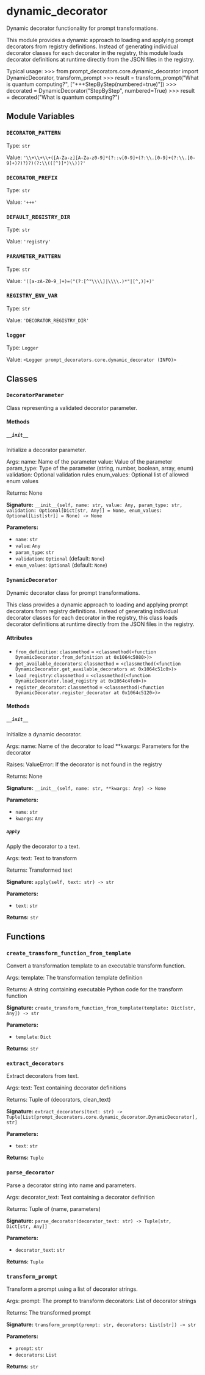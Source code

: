 # dynamic_decorator

Dynamic decorator functionality for prompt transformations.

This module provides a dynamic approach to loading and applying prompt decorators
from registry definitions. Instead of generating individual decorator classes for each
decorator in the registry, this module loads decorator definitions at runtime directly
from the JSON files in the registry.

Typical usage:
    >>> from prompt_decorators.core.dynamic_decorator import DynamicDecorator, transform_prompt
    >>> result = transform_prompt("What is quantum computing?", ["+++StepByStep(numbered=true)"])
    >>> decorated = DynamicDecorator("StepByStep", numbered=True)
    >>> result = decorated("What is quantum computing?")

## Module Variables

### `DECORATOR_PATTERN`

Type: `str`

Value: `'\\+\\+\\+([A-Za-z][A-Za-z0-9]*(?::v[0-9]+(?:\\.[0-9]+(?:\\.[0-9]+)?)?)?)(?:\\(([^)]*)\\))?'`

### `DECORATOR_PREFIX`

Type: `str`

Value: `'+++'`

### `DEFAULT_REGISTRY_DIR`

Type: `str`

Value: `'registry'`

### `PARAMETER_PATTERN`

Type: `str`

Value: `'([a-zA-Z0-9_]+)=("(?:[^"\\\\]|\\\\.)*"|[^,)]+)'`

### `REGISTRY_ENV_VAR`

Type: `str`

Value: `'DECORATOR_REGISTRY_DIR'`

### `logger`

Type: `Logger`

Value: `<Logger prompt_decorators.core.dynamic_decorator (INFO)>`

## Classes

### `DecoratorParameter`

Class representing a validated decorator parameter.

#### Methods

##### `__init__`

Initialize a decorator parameter.

Args:
    name: Name of the parameter
    value: Value of the parameter
    param_type: Type of the parameter (string, number, boolean, array, enum)
    validation: Optional validation rules
    enum_values: Optional list of allowed enum values

Returns:
    None

**Signature:** `__init__(self, name: str, value: Any, param_type: str, validation: Optional[Dict[str, Any]] = None, enum_values: Optional[List[str]] = None) -> None`

**Parameters:**

- `name`: `str`
- `value`: `Any`
- `param_type`: `str`
- `validation`: `Optional` (default: `None`)
- `enum_values`: `Optional` (default: `None`)

### `DynamicDecorator`

Dynamic decorator class for prompt transformations.

This class provides a dynamic approach to loading and applying prompt decorators
from registry definitions. Instead of generating individual decorator classes for each
decorator in the registry, this class loads decorator definitions at runtime directly
from the JSON files in the registry.

#### Attributes

- `from_definition`: `classmethod` = `<classmethod(<function DynamicDecorator.from_definition at 0x1064c5080>)>`
- `get_available_decorators`: `classmethod` = `<classmethod(<function DynamicDecorator.get_available_decorators at 0x1064c51c0>)>`
- `load_registry`: `classmethod` = `<classmethod(<function DynamicDecorator.load_registry at 0x1064c4fe0>)>`
- `register_decorator`: `classmethod` = `<classmethod(<function DynamicDecorator.register_decorator at 0x1064c5120>)>`

#### Methods

##### `__init__`

Initialize a dynamic decorator.

Args:
    name: Name of the decorator to load
    **kwargs: Parameters for the decorator

Raises:
    ValueError: If the decorator is not found in the registry

Returns:
    None

**Signature:** `__init__(self, name: str, **kwargs: Any) -> None`

**Parameters:**

- `name`: `str`
- `kwargs`: `Any`

##### `apply`

Apply the decorator to a text.

Args:
    text: Text to transform

Returns:
    Transformed text

**Signature:** `apply(self, text: str) -> str`

**Parameters:**

- `text`: `str`

**Returns:** `str`

## Functions

### `create_transform_function_from_template`

Convert a transformation template to an executable transform function.

Args:
    template: The transformation template definition

Returns:
    A string containing executable Python code for the transform function

**Signature:** `create_transform_function_from_template(template: Dict[str, Any]) -> str`

**Parameters:**

- `template`: `Dict`

**Returns:** `str`

### `extract_decorators`

Extract decorators from text.

Args:
    text: Text containing decorator definitions

Returns:
    Tuple of (decorators, clean_text)

**Signature:** `extract_decorators(text: str) -> Tuple[List[prompt_decorators.core.dynamic_decorator.DynamicDecorator], str]`

**Parameters:**

- `text`: `str`

**Returns:** `Tuple`

### `parse_decorator`

Parse a decorator string into name and parameters.

Args:
    decorator_text: Text containing a decorator definition

Returns:
    Tuple of (name, parameters)

**Signature:** `parse_decorator(decorator_text: str) -> Tuple[str, Dict[str, Any]]`

**Parameters:**

- `decorator_text`: `str`

**Returns:** `Tuple`

### `transform_prompt`

Transform a prompt using a list of decorator strings.

Args:
    prompt: The prompt to transform
    decorators: List of decorator strings

Returns:
    The transformed prompt

**Signature:** `transform_prompt(prompt: str, decorators: List[str]) -> str`

**Parameters:**

- `prompt`: `str`
- `decorators`: `List`

**Returns:** `str`
